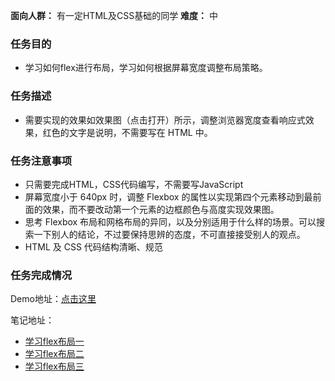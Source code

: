 **面向人群：**
有一定HTML及CSS基础的同学
**难度：**
中

### 任务目的

- 学习如何flex进行布局，学习如何根据屏幕宽度调整布局策略。

### 任务描述

- 需要实现的效果如效果图（点击打开）所示，调整浏览器宽度查看响应式效果，红色的文字是说明，不需要写在 HTML 中。

### 任务注意事项

- 只需要完成HTML，CSS代码编写，不需要写JavaScript
- 屏幕宽度小于 640px 时，调整 Flexbox 的属性以实现第四个元素移动到最前面的效果，而不要改动第一个元素的边框颜色与高度实现效果图。
- 思考 Flexbox 布局和网格布局的异同，以及分别适用于什么样的场景。可以搜索一下别人的结论，不过要保持思辨的态度，不可直接接受别人的观点。
- HTML 及 CSS 代码结构清晰、规范

### 任务完成情况

Demo地址：[点击这里](http://huanyouchen.github.io/demo/ife/16-spring/first/flex-layout/index.html)

笔记地址：

- [学习flex布局一](http://www.fscwz.com/2016/03/19/learn-about-flex-box-layout/)
- [学习flex布局二](http://www.fscwz.com/2016/03/21/learn-about-flex-box-layout2/)
- [学习flex布局三](http://www.fscwz.com/2016/03/21/learn-about-flex-box-layout3/)


